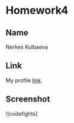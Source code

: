 # Homework4

## Name

Nerkes Kulbaeva


## Link

My profile [link](https://codefights.com/profile/nerkeskulbae/stats).


## Screenshot

![codefights]
